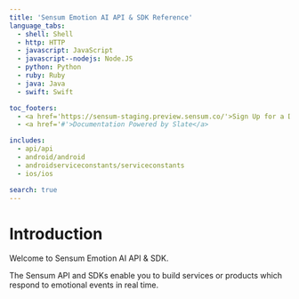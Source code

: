 ```yaml
---
title: 'Sensum Emotion AI API & SDK Reference'
language_tabs:
  - shell: Shell
  - http: HTTP
  - javascript: JavaScript
  - javascript--nodejs: Node.JS
  - python: Python
  - ruby: Ruby
  - java: Java
  - swift: Swift 

toc_footers:
  - <a href='https://sensum-staging.preview.sensum.co/'>Sign Up for a Developer Key</a>
  - <a href='#'>Documentation Powered by Slate</a>

includes:
  - api/api
  - android/android
  - androidserviceconstants/serviceconstants
  - ios/ios

search: true
---
```


# Introduction

Welcome to Sensum Emotion AI API & SDK.

The Sensum API and SDKs enable you to build services or products which respond to emotional events in real time.

